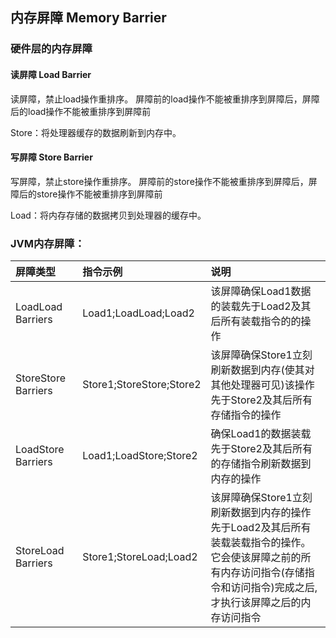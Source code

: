 内存屏障 Memory Barrier
--------------------------------------

### 硬件层的内存屏障
#### 读屏障 Load Barrier
读屏障，禁止load操作重排序。
屏障前的load操作不能被重排序到屏障后，屏障后的load操作不能被重排序到屏障前

Store：将处理器缓存的数据刷新到内存中。

#### 写屏障 Store Barrier
写屏障，禁止store操作重排序。
屏障前的store操作不能被重排序到屏障后，屏障后的store操作不能被重排序到屏障前

Load：将内存存储的数据拷贝到处理器的缓存中。

### JVM内存屏障：

| 屏障类型            | 指令示例                 | 说明                                                         |
| :------------------ | :----------------------- | :----------------------------------------------------------- |
| LoadLoad Barriers   | Load1;LoadLoad;Load2     | 该屏障确保Load1数据的装载先于Load2及其后所有装载指令的的操作 |
| StoreStore Barriers | Store1;StoreStore;Store2 | 该屏障确保Store1立刻刷新数据到内存(使其对其他处理器可见)该操作先于Store2及其后所有存储指令的操作 |
| LoadStore Barriers  | Load1;LoadStore;Store2   | 确保Load1的数据装载先于Store2及其后所有的存储指令刷新数据到内存的操作 |
| StoreLoad Barriers  | Store1;StoreLoad;Load2   | 该屏障确保Store1立刻刷新数据到内存的操作先于Load2及其后所有装载装载指令的操作。<br>它会使该屏障之前的所有内存访问指令(存储指令和访问指令)完成之后,才执行该屏障之后的内存访问指令 |



